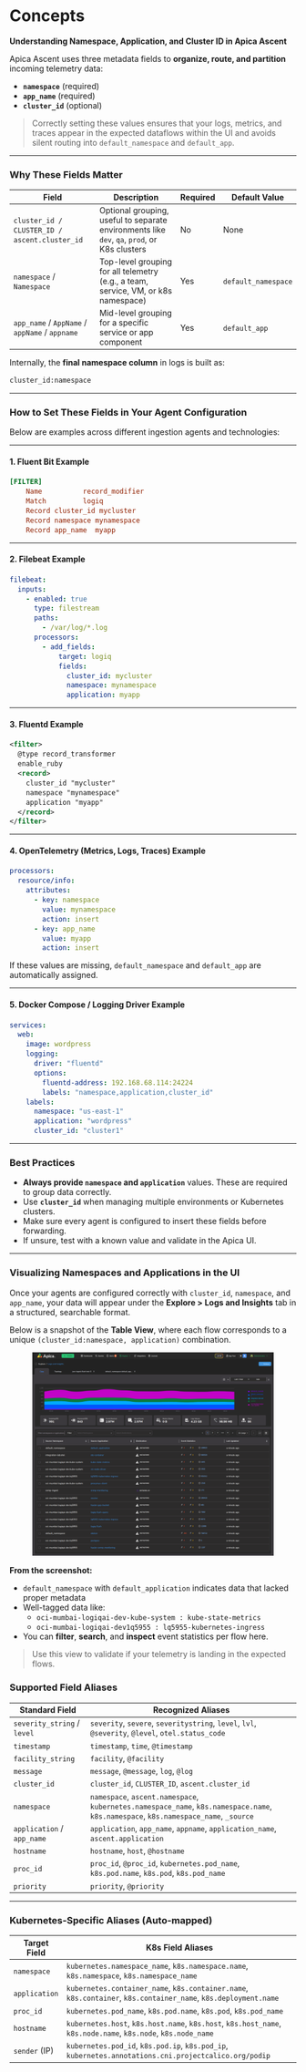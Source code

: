 # Concepts

**Understanding Namespace, Application, and Cluster ID in Apica Ascent**

Apica Ascent uses three metadata fields to **organize, route, and partition** incoming telemetry data:

* **`namespace`** (required)
* **`app_name`**  (required)
* **`cluster_id`** (optional)

> Correctly setting these values ensures that your logs, metrics, and traces appear in the expected dataflows within the UI and avoids silent routing into `default_namespace` and `default_app`.

***

### **Why These Fields Matter**

| Field                                          | Description                                                                                  | Required | Default Value       |
| ---------------------------------------------- | -------------------------------------------------------------------------------------------- | -------- | ------------------- |
| `cluster_id / CLUSTER_ID / ascent.cluster_id`  | Optional grouping, useful to separate environments like `dev`, `qa`, `prod`, or K8s clusters | No       | None                |
| `namespace` / `Namespace`                      | Top-level grouping for all telemetry (e.g., a team, service, VM, or k8s namespace)           | Yes      | `default_namespace` |
| `app_name` / `AppName` / `appName` / `appname` | Mid-level grouping for a specific service or app component                                   | Yes      | `default_app`       |

Internally, the **final namespace column** in logs is built as:

```bash
cluster_id:namespace
```

***

### **How to Set These Fields in Your Agent Configuration**

Below are examples across different ingestion agents and technologies:

***

#### **1. Fluent Bit Example**

```ini
[FILTER]
    Name          record_modifier
    Match         logiq
    Record cluster_id mycluster
    Record namespace mynamespace
    Record app_name  myapp
```

***

#### **2. Filebeat Example**

```yaml
filebeat:
  inputs:
    - enabled: true
      type: filestream
      paths:
        - /var/log/*.log
      processors:
        - add_fields:
            target: logiq
            fields:
              cluster_id: mycluster
              namespace: mynamespace
              application: myapp
```

***

#### **3. Fluentd Example**

```xml
<filter>
  @type record_transformer
  enable_ruby
  <record>
    cluster_id "mycluster"
    namespace "mynamespace"
    application "myapp"
  </record>
</filter>
```

***

#### **4. OpenTelemetry (Metrics, Logs, Traces) Example**

```yaml
processors:
  resource/info:
    attributes:
      - key: namespace
        value: mynamespace
        action: insert
      - key: app_name
        value: myapp
        action: insert
```

If these values are missing, `default_namespace` and `default_app` are automatically assigned.

***

#### **5. Docker Compose / Logging Driver Example**

```yaml
services:
  web:
    image: wordpress
    logging:
      driver: "fluentd"
      options:
        fluentd-address: 192.168.68.114:24224
        labels: "namespace,application,cluster_id"
    labels:
      namespace: "us-east-1"
      application: "wordpress"
      cluster_id: "cluster1"
```

***

### **Best Practices**

* **Always provide `namespace` and `application`** values. These are required to group data correctly.
* Use **`cluster_id`** when managing multiple environments or Kubernetes clusters.
* Make sure every agent is configured to insert these fields before forwarding.
* If unsure, test with a known value and validate in the Apica UI.

***

### **Visualizing Namespaces and Applications in the UI**

Once your agents are configured correctly with `cluster_id`, `namespace`, and `app_name`, your data will appear under the **Explore > Logs and Insights** tab in a structured, searchable format.

Below is a snapshot of the **Table View**, where each flow corresponds to a unique `(cluster_id:namespace, application)` combination.

<figure><img src="../../.gitbook/assets/screencapture-datafabric-demo-apica-io-explore-2025-06-22-06_33_16 (2).png" alt=""><figcaption></figcaption></figure>

**From the screenshot:**

* `default_namespace` with `default_application` indicates data that lacked proper metadata
* Well-tagged data like:
  * `oci-mumbai-logiqai-dev-kube-system : kube-state-metrics`&#x20;
  * `oci-mumbai-logiqai-dev1q5955 : lq5955-kubernetes-ingress`&#x20;
* You can **filter**, **search**, and **inspect** event statistics per flow here.

> Use this view to validate if your telemetry is landing in the expected flows.

### **Supported Field Aliases**

| **Standard Field**          | **Recognized Aliases**                                                                                                               |
| --------------------------- | ------------------------------------------------------------------------------------------------------------------------------------ |
| `severity_string` / `level` | `severity`, `severe`, `severitystring`, `level`, `lvl`, `@severity`, `@level`, `otel.status_code`                                    |
| `timestamp`                 | `timestamp`, `time`, `@timestamp`                                                                                                    |
| `facility_string`           | `facility`, `@facility`                                                                                                              |
| `message`                   | `message`, `@message`, `log`, `@log`                                                                                                 |
| `cluster_id`                | `cluster_id`, `CLUSTER_ID`, `ascent.cluster_id`                                                                                      |
| `namespace`                 | `namespace`, `ascent.namespace`, `kubernetes.namespace_name`, `k8s.namespace.name`, `k8s.namespace`, `k8s.namespace_name`, `_source` |
| `application` / `app_name`  | `application`, `app_name`, `appname`, `application_name`, `ascent.application`                                                       |
| `hostname`                  | `hostname`, `host`, `@hostname`                                                                                                      |
| `proc_id`                   | `proc_id`, `@proc_id`, `kubernetes.pod_name`, `k8s.pod.name`, `k8s.pod`, `k8s.pod_name`                                              |
| `priority`                  | `priority`, `@priority`                                                                                                              |

***

### Kubernetes-Specific Aliases (Auto-mapped)

| **Target Field** | **K8s Field Aliases**                                                                                           |
| ---------------- | --------------------------------------------------------------------------------------------------------------- |
| `namespace`      | `kubernetes.namespace_name`, `k8s.namespace.name`, `k8s.namespace`, `k8s.namespace_name`                        |
| `application`    | `kubernetes.container_name`, `k8s.container.name`, `k8s.container`, `k8s.container_name`, `k8s.deployment.name` |
| `proc_id`        | `kubernetes.pod_name`, `k8s.pod.name`, `k8s.pod`, `k8s.pod_name`                                                |
| `hostname`       | `kubernetes.host`, `k8s.host.name`, `k8s.host`, `k8s.host_name`, `k8s.node.name`, `k8s.node`, `k8s.node_name`   |
| `sender` (IP)    | `kubernetes.pod_id`, `k8s.pod.ip`, `k8s.pod_ip`, `kubernetes.annotations.cni.projectcalico.org/podip`           |
